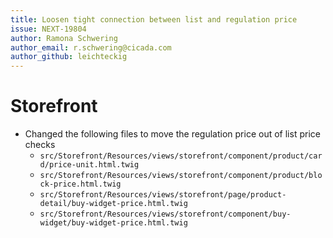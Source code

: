 ```yaml
---
title: Loosen tight connection between list and regulation price
issue: NEXT-19804
author: Ramona Schwering
author_email: r.schwering@cicada.com
author_github: leichteckig
---
```

# Storefront
* Changed the following files to move the regulation price out of list price checks
  * `src/Storefront/Resources/views/storefront/component/product/card/price-unit.html.twig`
  * `src/Storefront/Resources/views/storefront/component/product/block-price.html.twig`
  * `src/Storefront/Resources/views/storefront/page/product-detail/buy-widget-price.html.twig`
  * `src/Storefront/Resources/views/storefront/component/buy-widget/buy-widget-price.html.twig`
